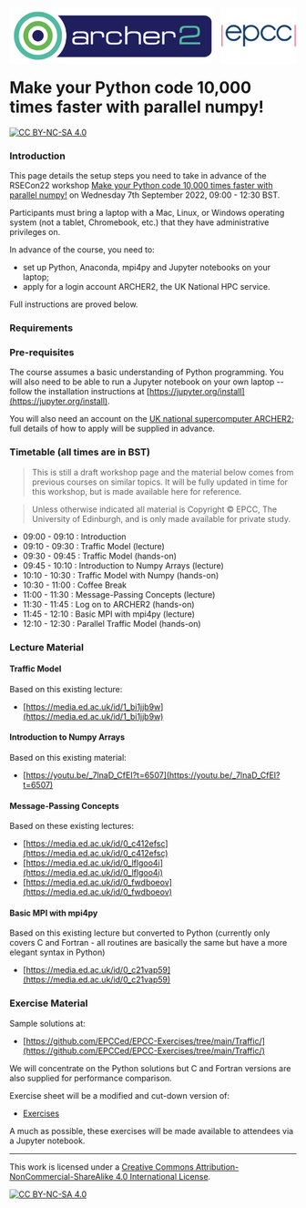 <img src="./images/Archer2_logo.png" width="355" height="100"
align="left"> <img src="./images/epcc_logo.jpg" align="right"
width="133" height="100">

<br /><br /><br /><br /><br />

# Make your Python code 10,000 times faster with parallel numpy!

[![CC BY-NC-SA 4.0][cc-by-nc-sa-shield]][cc-by-nc-sa]

<h3>Introduction</h3>

This page details the setup steps you need to take in advance of the
RSECon22 workshop [Make your Python code 10,000 times faster with
parallel
numpy!](https://virtual.oxfordabstracts.com/#/event/3101/submission/103)
on Wednesday 7th September 2022, 09:00 - 12:30 BST.

Participants must bring a laptop with a Mac, Linux, or Windows
operating system (not a tablet, Chromebook, etc.) that they have
administrative privileges on.

In advance of the course, you need to:

  * set up Python, Anaconda, mpi4py and Jupyter notebooks on your laptop;
  * apply for a login account ARCHER2, the UK National HPC service.

Full instructions are proved below.

<h3>Requirements</h3>


<h3>Pre-requisites</h3>



The course assumes a basic understanding of Python programming. You
will also need to be able to run a Jupyter notebook on your own laptop
-- follow the installation instructions at
[https://jupyter.org/install](https://jupyter.org/install).

You will also need an account on the [UK national supercomputer
ARCHER2](https://www.archer2.ac.uk/); full details of how to apply
will be supplied in advance.

<h3>Timetable (all times are in BST)</h3>

<p><blockquote>This is still a draft workshop page and the material
below comes from previous courses on similar topics. It will be fully
updated in time for this workshop, but is made available here for
reference.</blockquote></p>

<p><blockquote>Unless otherwise indicated all material is Copyright
&copy; EPCC, The University of Edinburgh, and is only made available
for private study. </blockquote></p>

 * 09:00 - 09:10 : Introduction
 * 09:10 - 09:30 : Traffic Model (lecture)
 * 09:30 - 09:45 : Traffic Model (hands-on)
 * 09:45 - 10:10 : Introduction to Numpy Arrays (lecture)
 * 10:10 - 10:30 : Traffic Model with Numpy (hands-on)
 * 10:30 - 11:00 : Coffee Break
 * 11:00 - 11:30 : Message-Passing Concepts (lecture)
 * 11:30 - 11:45 : Log on to ARCHER2 (hands-on)
 * 11:45 - 12:10 : Basic MPI with mpi4py (lecture)
 * 12:10 - 12:30 : Parallel Traffic Model (hands-on)

<h3>Lecture Material</h3>

<h4>Traffic Model</h4>

Based on this existing lecture:

 * [https://media.ed.ac.uk/id/1_bi1jjb9w](https://media.ed.ac.uk/id/1_bi1jjb9w)

<h4>Introduction to Numpy Arrays</h4>

Based on this existing material:

  * [https://youtu.be/_7lnaD_CfEI?t=6507](https://youtu.be/_7lnaD_CfEI?t=6507)

<h4>Message-Passing Concepts</h4>

Based on these existing lectures:

 * [https://media.ed.ac.uk/id/0_c412efsc](https://media.ed.ac.uk/id/0_c412efsc)
 * [https://media.ed.ac.uk/id/0_lflgoo4i](https://media.ed.ac.uk/id/0_lflgoo4i)
 * [https://media.ed.ac.uk/id/0_fwdboeov](https://media.ed.ac.uk/id/0_fwdboeov)

<h4>Basic MPI with mpi4py</h4>

Based on this existing lecture but converted to Python (currently
only covers C and Fortran - all routines are basically the same but
have a more elegant syntax in Python)

 * [https://media.ed.ac.uk/id/0_c21vap59](https://media.ed.ac.uk/id/0_c21vap59)

<h3>Exercise Material</h3>

Sample solutions at:

  * [https://github.com/EPCCed/EPCC-Exercises/tree/main/Traffic/](https://github.com/EPCCed/EPCC-Exercises/tree/main/Traffic/)

We will concentrate on the Python solutions but C and Fortran versions
are also supplied for performance comparison.

Exercise sheet will be a modified and cut-down version of:

  * [Exercises](exercises/ihpcss2022-exercises.pdf)

A much as possible, these exercises will be made available to
attendees via a Jupyter notebook.

---

This work is licensed under a
[Creative Commons Attribution-NonCommercial-ShareAlike 4.0 International License][cc-by-nc-sa].

[cc-by-nc-sa]: http://creativecommons.org/licenses/by-nc-sa/4.0/
[cc-by-nc-sa-image]: https://licensebuttons.net/l/by-nc-sa/4.0/88x31.png
[cc-by-nc-sa-shield]: https://img.shields.io/badge/License-CC%20BY--NC--SA%204.0-lightgrey.svg

[![CC BY-NC-SA 4.0][cc-by-nc-sa-image]][cc-by-nc-sa]


